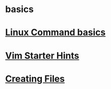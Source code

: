 # basics
# [Linux Command basics](hints.md)
# [Vim Starter Hints](vim.md)
# [Creating Files](createFile.md)
